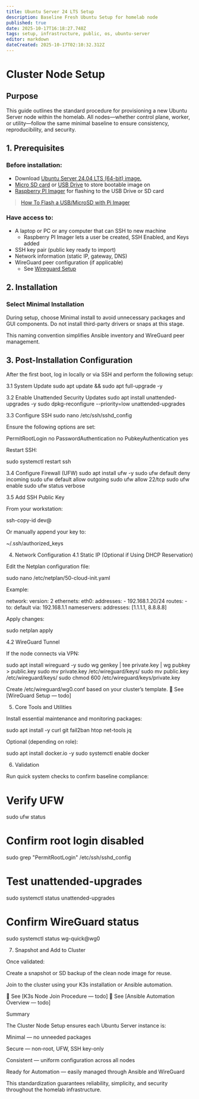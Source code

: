```yaml
---
title: Ubuntu Server 24 LTS Setup
description: Baseline Fresh Ubuntu Setup for homelab node
published: true
date: 2025-10-17T16:18:27.748Z
tags: setup, infrastructure, public, os, ubuntu-server
editor: markdown
dateCreated: 2025-10-17T02:10:32.312Z
---
```


# Cluster Node Setup
## Purpose

This guide outlines the standard procedure for provisioning a new Ubuntu Server node within the homelab.
All nodes—whether control plane, worker, or utility—follow the same minimal baseline to ensure consistency, reproducibility, and security.

## 1. Prerequisites

### Before installation:
* Download [Ubuntu Server 24.04 LTS (64-bit) image.](https://ubuntu.com/download/server)
* [Micro SD card](https://www.amazon.com/uni-Reader-Adapter-Aluminum-Memory/dp/B087QG75L7/ref=sr_1_1_sspa?s=electronics&sr=1-1-spons&sp_csd=d2lkZ2V0TmFtZT1zcF9hdGY) or [USB Drive](https://www.amazon.com/dp/B09RG1TNM7) to store bootable image on
* [Raspberry PI Imager](https://www.raspberrypi.com/software) for flashing to the USB Drive or SD card

> [How To Flash a USB/MicroSD with Pi Imager](/public/infrastructure/os/ubuntu-server/flashusb)

### Have access to:
* A laptop or PC or any computer that can SSH to new machine
	* Raspberry PI Imager lets a user be created, SSH Enabled, and Keys added 
* SSH key pair (public key ready to import)
* Network information (static IP, gateway, DNS)
* WireGuard peer configuration (if applicable)
	* See [Wireguard Setup](/public/infrastructure/networking/wireguard/setup)

## 2. Installation

### Select Minimal Installation
During setup, choose Minimal install to avoid unnecessary packages and GUI components.
Do not install third-party drivers or snaps at this stage.

This naming convention simplifies Ansible inventory and WireGuard peer management.

## 3. Post-Installation Configuration

After the first boot, log in locally or via SSH and perform the following setup:

3.1 System Update
sudo apt update && sudo apt full-upgrade -y

3.2 Enable Unattended Security Updates
sudo apt install unattended-upgrades -y
sudo dpkg-reconfigure --priority=low unattended-upgrades

3.3 Configure SSH
sudo nano /etc/ssh/sshd_config


Ensure the following options are set:

PermitRootLogin no
PasswordAuthentication no
PubkeyAuthentication yes


Restart SSH:

sudo systemctl restart ssh

3.4 Configure Firewall (UFW)
sudo apt install ufw -y
sudo ufw default deny incoming
sudo ufw default allow outgoing
sudo ufw allow 22/tcp
sudo ufw enable
sudo ufw status verbose

3.5 Add SSH Public Key

From your workstation:

ssh-copy-id dev@<node-ip>


Or manually append your key to:

~/.ssh/authorized_keys

4. Network Configuration
4.1 Static IP (Optional if Using DHCP Reservation)

Edit the Netplan configuration file:

sudo nano /etc/netplan/50-cloud-init.yaml


Example:

network:
  version: 2
  ethernets:
    eth0:
      addresses:
        - 192.168.1.20/24
      routes:
        - to: default
          via: 192.168.1.1
      nameservers:
        addresses: [1.1.1.1, 8.8.8.8]


Apply changes:

sudo netplan apply

4.2 WireGuard Tunnel

If the node connects via VPN:

sudo apt install wireguard -y
sudo wg genkey | tee private.key | wg pubkey > public.key
sudo mv private.key /etc/wireguard/keys/
sudo mv public.key /etc/wireguard/keys/
sudo chmod 600 /etc/wireguard/keys/private.key


Create /etc/wireguard/wg0.conf based on your cluster’s template.
🔗 See [WireGuard Setup — todo]

5. Core Tools and Utilities

Install essential maintenance and monitoring packages:

sudo apt install -y curl git fail2ban htop net-tools jq


Optional (depending on role):

sudo apt install docker.io -y
sudo systemctl enable docker

6. Validation

Run quick system checks to confirm baseline compliance:

# Verify UFW
sudo ufw status

# Confirm root login disabled
sudo grep "PermitRootLogin" /etc/ssh/sshd_config

# Test unattended-upgrades
sudo systemctl status unattended-upgrades

# Confirm WireGuard status
sudo systemctl status wg-quick@wg0

7. Snapshot and Add to Cluster

Once validated:

Create a snapshot or SD backup of the clean node image for reuse.

Join to the cluster using your K3s installation or Ansible automation.

🔗 See [K3s Node Join Procedure — todo]
🔗 See [Ansible Automation Overview — todo]

Summary

The Cluster Node Setup ensures each Ubuntu Server instance is:

Minimal — no unneeded packages

Secure — non-root, UFW, SSH key-only

Consistent — uniform configuration across all nodes

Ready for Automation — easily managed through Ansible and WireGuard

This standardization guarantees reliability, simplicity, and security throughout the homelab infrastructure.